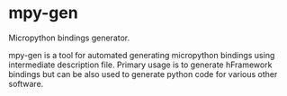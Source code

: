 # mpy-gen

Micropython bindings generator.

mpy-gen is a tool for automated generating micropython bindings using intermediate description file. Primary usage is to generate hFramework bindings but can be also used to generate python code for various other software.

